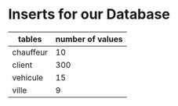# Inserts for our Database

| tables    | number of values |
| --------- | ---------------- |
| chauffeur |               10 |
| client    |              300 |
| vehicule  |               15 |
| ville     |                9 |

